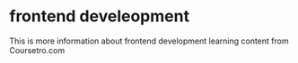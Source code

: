 # frontend develeopment
 
This is more information about frontend development learning content from  Coursetro.com
